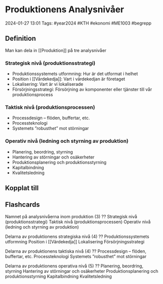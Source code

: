 # Produktionens Analysnivåer

2024-01-27 13:01
Tags: #year2024 #KTH #ekonomi #ME1003 #begrepp

## Definition

Man kan dela in [[Produktion]] på tre analysnivåer

### Strategisk nivå (produktionsstrategi)

- Produktionssystemets utformning: Hur är det utformat i helhet
- Position i [[Värdekedja]]: Vart i värdekedjan är företaget
- Lokalisering: Vart är vi lokaliserade
- Försörjningsstrategi: Försörjning av komponenter eller tjänster till vår produktionsprocess

### Taktisk nivå (produktionsprocessen)

- Processdesign – flöden, buffertar, etc.
- Processteknologi
- Systemets ”robusthet” mot störningar

### Operativ nivå (ledning och styrning av produktion)

- Planering, beordring, styrning
- Hantering av störningar och osäkerheter
- Produktionsplanering och produktionsstyrning
- Kapitalbindning
- Kvalitetsledning

## Kopplat till

## Flashcards

Namnet på analysnivåerna inom produktion (3)
??
Strategisk nivå (produktionsstrategi)
Taktisk nivå (produktionsprocessen)
Operativ nivå (ledning och styrning av produktion)

Delarna av produktionens strategiska nivå (4)
??
Produktionssystemets utformning
Position i [[Värdekedja]]
Lokalisering
Försörjningsstrategi

Delarna av produktionens taktiska nivå (4)
??
Processdesign – flöden, buffertar, etc.
Processteknologi
Systemets ”robusthet” mot störningar

Delarna av produktionens operativa nivå (5)
??
Planering, beordring, styrning
Hantering av störningar och osäkerheter
Produktionsplanering och produktionsstyrning
Kapitalbindning
Kvalitetsledning
